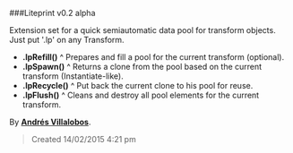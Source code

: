 ###Liteprint v0.2 alpha

Extension set for a quick semiautomatic data pool for transform objects.
Just put '.lp' on any Transform.

- **.lpRefill()** ^ Prepares and fill a pool for the current transform (optional).
- **.lpSpawn()** ^ Returns a clone from the pool based on the current transform (Instantiate-like).
- **.lpRecycle()** ^ Put back the current clone to his pool for reuse.
- **.lpFlush()** ^ Cleans and destroy all pool elements for the current transform.

By **[Andrés Villalobos](http://twitter.com/matnesis)**.
> Created 14/02/2015 4:21 pm
